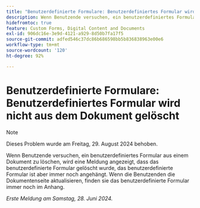 ```yaml
---
title: "Benutzerdefinierte Formulare: Benutzerdefiniertes Formular wird nicht aus dem Dokument gelöscht"
description: Wenn Benutzende versuchen, ein benutzerdefiniertes Formular aus einem Dokument zu löschen, wird eine Meldung angezeigt, dass das benutzerdefinierte Formular gelöscht wurde, das benutzerdefinierte Formular ist aber immer noch angehängt.  Wenn die Benutzenden die Dokumentenseite aktualisieren, finden sie das benutzerdefinierte Formular immer noch im Anhang.
hidefromtoc: true
feature: Custom Forms, Digital Content and Documents
exl-id: 906dc16e-3e9d-4121-a929-8d50b7fa17f5
source-git-commit: adfed546c37dc86b686598bb5b836838963e00e6
workflow-type: tm+mt
source-wordcount: '120'
ht-degree: 92%

---
```


# Benutzerdefinierte Formulare: Benutzerdefiniertes Formular wird nicht aus dem Dokument gelöscht

>[!NOTE]
>
>Dieses Problem wurde am Freitag, 29. August 2024 behoben.

Wenn Benutzende versuchen, ein benutzerdefiniertes Formular aus einem Dokument zu löschen, wird eine Meldung angezeigt, dass das benutzerdefinierte Formular gelöscht wurde, das benutzerdefinierte Formular ist aber immer noch angehängt.  Wenn die Benutzenden die Dokumentenseite aktualisieren, finden sie das benutzerdefinierte Formular immer noch im Anhang.

_Erste Meldung am Samstag, 28. Juni 2024._
